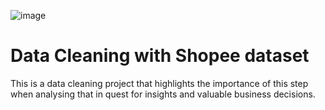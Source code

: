 ![image](https://github.com/user-attachments/assets/404d1562-1c9d-422e-ae50-043520e056dc)

# Data Cleaning with Shopee dataset
This is a data cleaning project that highlights the importance of this step when analysing that in quest for insights and valuable business decisions.
